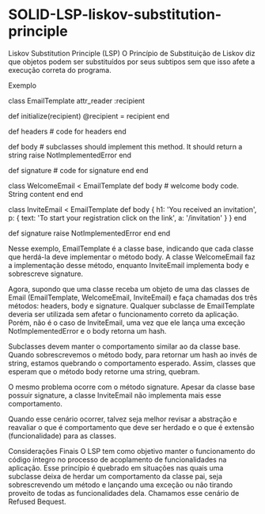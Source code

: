# SOLID-LSP-liskov-substitution-principle


Liskov Substitution Principle (LSP)
O Princípio de Substituição de Liskov diz que objetos podem ser substituídos por seus subtipos sem que isso afete a execução correta do programa.

Exemplo


class EmailTemplate
  attr_reader :recipient

  def initialize(recipient)
    @recipient = recipient
  end

  def headers
    # code for headers
  end

  def body
    # subclasses should implement this method. It should return a string
    raise NotImplementedError
  end

  def signature
    # code for signature
  end
end

class WelcomeEmail < EmailTemplate
  def body
    # welcome body code. String content
  end
end

class InviteEmail < EmailTemplate
  def body
    {
      h1: 'You received an invitation',
      p: {
        text: 'To start your registration click on the link',
        a: '/invitation'
      }
    }
  end

  def signature
    raise NotImplementedError
  end
end



Nesse exemplo, EmailTemplate é a classe base, indicando que cada classe que herdá-la deve implementar o método body. A classe WelcomeEmail faz a implementação desse método, enquanto InviteEmail implementa body e sobrescreve signature.

Agora, supondo que uma classe receba um objeto de uma das classes de Email (EmailTemplate, WelcomeEmail, InviteEmail) e faça chamadas dos três métodos: headers, body e signature. Qualquer subclasse de EmailTemplate deveria ser utilizada sem afetar o funcionamento correto da aplicação. Porém, não é o caso de InviteEmail, uma vez que ele lança uma exceção NotImplementedError e o body retorna um hash.

Subclasses devem manter o comportamento similar ao da classe base. Quando sobrescrevemos o método body, para retornar um hash ao invés de string, estamos quebrando o comportamento esperado. Assim, classes que esperam que o método body retorne uma string, quebram.

O mesmo problema ocorre com o método signature. Apesar da classe base possuir signature, a classe InviteEmail não implementa mais esse comportamento.

Quando esse cenário ocorrer, talvez seja melhor revisar a abstração e reavaliar o que é comportamento que deve ser herdado e o que é extensão (funcionalidade) para as classes.

Considerações Finais
O LSP tem como objetivo manter o funcionamento do código íntegro no processo de acoplamento de funcionalidades na aplicação. Esse princípio é quebrado em situações nas quais uma subclasse deixa de herdar um comportamento da classe pai, seja sobrescrevendo um método e lançando uma exceção ou não tirando proveito de todas as funcionalidades dela. Chamamos esse cenário de Refused Bequest.
